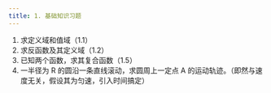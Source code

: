 ```yaml
---
title: 1. 基础知识习题
---
```


1. 求定义域和值域（1.1）
2. 求反函数及其定义域（1.2）
3. 已知两个函数，求其复合函数（1.5）
4. 一半径为 R 的圆沿一条直线滚动，求圆周上一定点 A 的运动轨迹。（即然与速度无关，假设其为匀速，引入时间搞定）
